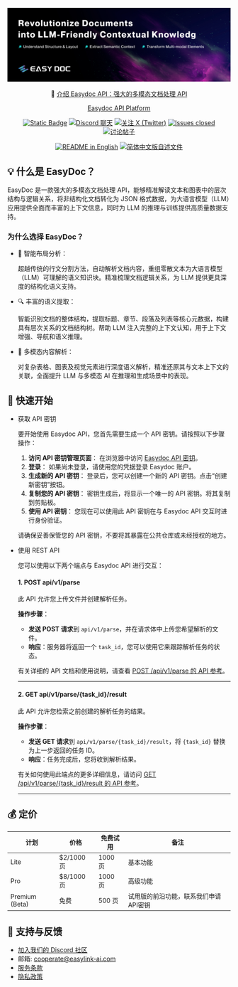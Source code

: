 ![cover-v5-optimized](/assets/readme_cover.png)

<p align="center">
  📌 <a href="https://easydoc.sh/">介绍 Easydoc API：强大的多模态文档处理 API</a>
</p>

<p align="center">
  <a href="https://platform.easydoc-ai.sh">Easydoc API Platform</a> 
  <!-- ·
   <a href="https://easydoc-ai.sh">文档</a> -->
</p>

<p align="center">
    <a href="https://easydoc.sh" target="_blank">
        <img alt="Static Badge" src="https://img.shields.io/badge/product-F04438"></a>
    <a href="https://discord.gg/kMgjbHxm" target="_blank">
        <img src="https://img.shields.io/discord/1319201673201324032?logo=discord&labelColor=%20%235462eb&logoColor=%20%23f5f5f5&color=%20%235462eb"
            alt="Discord 聊天"></a>
    <a href="https://twitter.com/intent/follow?screen_name=EasyDoc_AI" target="_blank">
        <img src="https://img.shields.io/twitter/follow/EasyDoc_AI?logo=X&color=%20%23f5f5f5"
            alt="关注 X (Twitter)"></a>
    <a href="https://github.com/easydoc-ai/easydoc" target="_blank">
        <img alt="Issues closed" src="https://img.shields.io/github/issues-search?query=repo%3Aeasydoc-ai%2Feasydoc%20is%3Aclosed&label=issues%20closed&labelColor=%20%237d89b0&color=%20%235d6b98"></a>
    <a href="https://github.com/easydoc-ai/easydoc/discussions/" target="_blank">
        <img alt="讨论帖子" src="https://img.shields.io/github/discussions/easydoc-ai/easydoc?labelColor=%20%239b8afb&color=%20%237a5af8"></a>
</p>

<p align="center">
  <a href="./README.md"><img alt="README in English" src="https://img.shields.io/badge/English-d9d9d9"></a>
  <a href="./README_CN.md"><img alt="简体中文版自述文件" src="https://img.shields.io/badge/简体中文-d9d9d9"></a>
</p>

## 💡 什么是 EasyDoc？

EasyDoc 是一款强大的多模态文档处理 API，能够精准解读文本和图表中的层次结构与逻辑关系，将非结构化文档转化为 JSON 格式数据，为大语言模型（LLM）应用提供全面而丰富的上下文信息，同时为 LLM 的推理与训练提供高质量数据支持。

### 为什么选择 EasyDoc？

- 📄 智能布局分析：

    超越传统的行文分割方法，自动解析文档内容，重组零散文本为大语言模型（LLM）可理解的语义知识块。精准梳理文档逻辑关系，为 LLM 提供更具深度的结构化语义支持。
- 🔍 丰富的语义提取：

    智能识别文档的整体结构，提取标题、章节、段落及列表等核心元数据，构建具有层次关系的文档结构树。帮助 LLM 注入完整的上下文认知，用于上下文增强、导航和语义推理。
- 🎨 多模态内容解析：

    对复杂表格、图表及视觉元素进行深度语义解析，精准还原其与文本上下文的关联，全面提升 LLM 与多模态 AI 在推理和生成场景中的表现。
## 🚀 快速开始

- 获取 API 密钥

  要开始使用 Easydoc API，您首先需要生成一个 API 密钥。请按照以下步骤操作：

  1. **访问 API 密钥管理页面**：
     在浏览器中访问 [Easydoc API 密钥](https://platform.easydoc.sh/api-keys)。
  2. **登录**：
     如果尚未登录，请使用您的凭据登录 Easydoc 账户。
  3. **生成新的 API 密钥**：
     登录后，您可以创建一个新的 API 密钥。点击“创建新密钥”按钮。
  4. **复制您的 API 密钥**：
     密钥生成后，将显示一个唯一的 API 密钥。将其复制到剪贴板。
  5. **使用 API 密钥**：
     您现在可以使用此 API 密钥在与 Easydoc API 交互时进行身份验证。

  请确保妥善保管您的 API 密钥，不要将其暴露在公共仓库或未经授权的地方。

- 使用 REST API

  您可以使用以下两个端点与 Easydoc API 进行交互：

   #### 1. **POST api/v1/parse**  
   此 API 允许您上传文件并创建解析任务。

   **操作步骤**：
   - **发送 POST 请求**到 `api/v1/parse`，并在请求体中上传您希望解析的文件。
   - **响应**：服务器将返回一个 `task_id`，您可以使用它来跟踪解析任务的状态。

   有关详细的 API 文档和使用说明，请查看 [POST /api/v1/parse 的 API 参考](/docs/api-reference/parse.md)。

   ---

   #### 2. **GET api/v1/parse/{task_id}/result**  
   此 API 允许您检索之前创建的解析任务的结果。

   **操作步骤**：
   - **发送 GET 请求**到 `api/v1/parse/{task_id}/result`，将 `{task_id}` 替换为上一步返回的任务 ID。
   - **响应**：任务完成后，您将收到解析结果。

   有关如何使用此端点的更多详细信息，请访问 [GET /api/v1/parse/{task_id}/result 的 API 参考](/docs/api-reference/parse_result.md)。

   --- 

## 💰 定价

| 计划           | 价格           | 免费试用  | 备注                                           |
|----------------|----------------|-------------|------------------------------------------------|
| Lite           | $2/1000 页  | 1000 页  | 基本功能                                 |
| Pro            | $8/1000 页  | 1000 页  | 高级功能                              |
| Premium (Beta) | 免费        | 500 页   | 试用版的前沿功能，联系我们申请API密钥    |

## 💬 支持与反馈

- [加入我们的 Discord 社区](https://discord.gg/Vye79nDKM4)
- 邮箱: cooperate@easylink-ai.com
- [服务条款](https://easydoc.sh/terms)
- [隐私政策](https://easydoc.sh/privacy)
```
